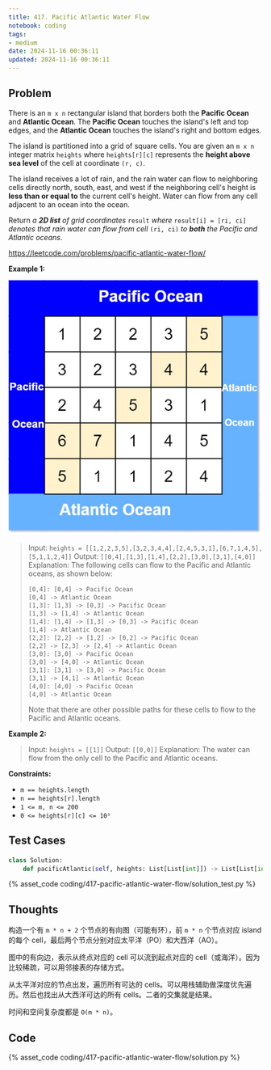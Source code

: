 ```yaml
---
title: 417. Pacific Atlantic Water Flow
notebook: coding
tags:
- medium
date: 2024-11-16 00:36:11
updated: 2024-11-16 00:36:11
---
```

## Problem

There is an `m x n` rectangular island that borders both the **Pacific Ocean** and **Atlantic Ocean**. The **Pacific Ocean** touches the island's left and top edges, and the **Atlantic Ocean** touches the island's right and bottom edges.

The island is partitioned into a grid of square cells. You are given an `m x n` integer matrix `heights` where `heights[r][c]` represents the **height above sea level** of the cell at coordinate `(r, c)`.

The island receives a lot of rain, and the rain water can flow to neighboring cells directly north, south, east, and west if the neighboring cell's height is **less than or equal to** the current cell's height. Water can flow from any cell adjacent to an ocean into the ocean.

Return _a **2D list** of grid coordinates_ `result` _where_ `result[i] = [ri, ci]` _denotes that rain water can flow from cell_ `(ri, ci)` _to **both** the Pacific and Atlantic oceans_.

<https://leetcode.com/problems/pacific-atlantic-water-flow/>

**Example 1:**

![case1](417-pacific-atlantic-water-flow/case1.png)

> Input: `heights = [[1,2,2,3,5],[3,2,3,4,4],[2,4,5,3,1],[6,7,1,4,5],[5,1,1,2,4]]`
> Output: `[[0,4],[1,3],[1,4],[2,2],[3,0],[3,1],[4,0]]`
> Explanation: The following cells can flow to the Pacific and Atlantic oceans, as shown below:
>
> ``` text
> [0,4]: [0,4] -> Pacific Ocean
> [0,4] -> Atlantic Ocean
> [1,3]: [1,3] -> [0,3] -> Pacific Ocean
> [1,3] -> [1,4] -> Atlantic Ocean
> [1,4]: [1,4] -> [1,3] -> [0,3] -> Pacific Ocean
> [1,4] -> Atlantic Ocean
> [2,2]: [2,2] -> [1,2] -> [0,2] -> Pacific Ocean
> [2,2] -> [2,3] -> [2,4] -> Atlantic Ocean
> [3,0]: [3,0] -> Pacific Ocean
> [3,0] -> [4,0] -> Atlantic Ocean
> [3,1]: [3,1] -> [3,0] -> Pacific Ocean
> [3,1] -> [4,1] -> Atlantic Ocean
> [4,0]: [4,0] -> Pacific Ocean
> [4,0] -> Atlantic Ocean
> ```
>
> Note that there are other possible paths for these cells to flow to the Pacific and Atlantic oceans.

**Example 2:**

> Input: `heights = [[1]]`
> Output: `[[0,0]]`
> Explanation: The water can flow from the only cell to the Pacific and Atlantic oceans.

**Constraints:**

- `m == heights.length`
- `n == heights[r].length`
- `1 <= m, n <= 200`
- `0 <= heights[r][c] <= 10⁵`

## Test Cases

``` python
class Solution:
    def pacificAtlantic(self, heights: List[List[int]]) -> List[List[int]]:
```

{% asset_code coding/417-pacific-atlantic-water-flow/solution_test.py %}

## Thoughts

构造一个有 `m * n + 2` 个节点的有向图（可能有环），前 `m * n` 个节点对应 island 的每个 cell，最后两个节点分别对应太平洋（PO）和大西洋（AO）。

图中的有向边，表示从终点对应的 cell 可以流到起点对应的 cell（或海洋）。因为比较稀疏，可以用邻接表的存储方式。

从太平洋对应的节点出发，遍历所有可达的 cells。可以用栈辅助做深度优先遍历。然后也找出从大西洋可达的所有 cells。二者的交集就是结果。

时间和空间复杂度都是 `O(m * n)`。

## Code

{% asset_code coding/417-pacific-atlantic-water-flow/solution.py %}
